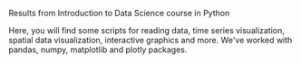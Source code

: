 
Results from Introduction to Data Science course in Python

Here, you will find some scripts for reading data, time series visualization, spatial data visualization, interactive graphics and more. We've worked with pandas, numpy, matplotlib and plotly packages.
